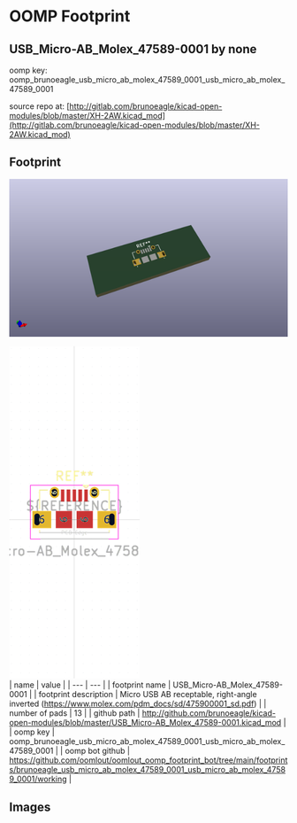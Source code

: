 # OOMP Footprint  
## USB_Micro-AB_Molex_47589-0001  by none  
  
oomp key: oomp_brunoeagle_usb_micro_ab_molex_47589_0001_usb_micro_ab_molex_47589_0001  
  
source repo at: [http://gitlab.com/brunoeagle/kicad-open-modules/blob/master/XH-2AW.kicad_mod](http://gitlab.com/brunoeagle/kicad-open-modules/blob/master/XH-2AW.kicad_mod)  
## Footprint  
  
[![working_kicad_pcb_3d.png](working_kicad_pcb_3d_600.png)](working_kicad_pcb_3d.png)  
  
[![working.png](working_600.png)](working.png)  
| name | value | 
| --- | --- | 
| footprint name | USB_Micro-AB_Molex_47589-0001 | 
| footprint description | Micro USB AB receptable, right-angle inverted (https://www.molex.com/pdm_docs/sd/475900001_sd.pdf) | 
| number of pads | 13 | 
| github path | http://github.com/brunoeagle/kicad-open-modules/blob/master/USB_Micro-AB_Molex_47589-0001.kicad_mod | 
| oomp key | oomp_brunoeagle_usb_micro_ab_molex_47589_0001_usb_micro_ab_molex_47589_0001 | 
| oomp bot github | https://github.com/oomlout/oomlout_oomp_footprint_bot/tree/main/footprints/brunoeagle_usb_micro_ab_molex_47589_0001_usb_micro_ab_molex_47589_0001/working | 
## Images  
